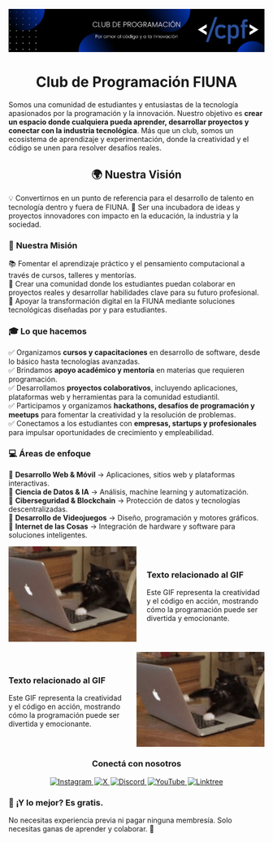 ![Banner </cpf>](images/cpf_banner.png)

<div align="center">
  <h1>Club de Programación FIUNA</h1>
</div>

Somos una comunidad de estudiantes y entusiastas de la tecnología apasionados por la programación y la innovación. Nuestro objetivo es **crear un espacio donde cualquiera pueda aprender, desarrollar proyectos y conectar con la industria tecnológica**. Más que un club, somos un ecosistema de aprendizaje y experimentación, donde la creatividad y el código se unen para resolver desafíos reales.  

<div align="center">
  <h2>🌍 Nuestra Visión</h2>
</div>
💡 Convertirnos en un punto de referencia para el desarrollo de talento en tecnología dentro y fuera de FIUNA.  
🚀 Ser una incubadora de ideas y proyectos innovadores con impacto en la educación, la industria y la sociedad.  

### 🎯 **Nuestra Misión**  
📚 Fomentar el aprendizaje práctico y el pensamiento computacional a través de cursos, talleres y mentorías.  
🤝 Crear una comunidad donde los estudiantes puedan colaborar en proyectos reales y desarrollar habilidades clave para su futuro profesional.  
🌱 Apoyar la transformación digital en la FIUNA mediante soluciones tecnológicas diseñadas por y para estudiantes.  

### 🎓 **Lo que hacemos**  
✅ Organizamos **cursos y capacitaciones** en desarrollo de software, desde lo básico hasta tecnologías avanzadas.  
✅ Brindamos **apoyo académico y mentoría** en materias que requieren programación.  
✅ Desarrollamos **proyectos colaborativos**, incluyendo aplicaciones, plataformas web y herramientas para la comunidad estudiantil.  
✅ Participamos y organizamos **hackathons, desafíos de programación y meetups** para fomentar la creatividad y la resolución de problemas.  
✅ Conectamos a los estudiantes con **empresas, startups y profesionales** para impulsar oportunidades de crecimiento y empleabilidad.  

### 💻 **Áreas de enfoque**  
🔹 **Desarrollo Web & Móvil** → Aplicaciones, sitios web y plataformas interactivas.  
🔹 **Ciencia de Datos & IA** → Análisis, machine learning y automatización.  
🔹 **Ciberseguridad & Blockchain** → Protección de datos y tecnologías descentralizadas.  
🔹 **Desarrollo de Videojuegos** → Diseño, programación y motores gráficos.  
🔹 **Internet de las Cosas** → Integración de hardware y software para soluciones inteligentes.  

<div style="display: flex; align-items: center; margin-bottom: 20px;">
  <img src="images/cat_code.gif" alt="Example GIF" style="width: 50%; margin-right: 20px;">
  <div style="width: 50%;">
    <h3>Texto relacionado al GIF</h3>
    <p>Este GIF representa la creatividad y el código en acción, mostrando cómo la programación puede ser divertida y emocionante.</p>
  </div>
</div>

<div style="display: flex; align-items: center; margin-bottom: 20px;">
  <div style="width: 50%;">
    <h3>Texto relacionado al GIF</h3>
    <p>Este GIF representa la creatividad y el código en acción, mostrando cómo la programación puede ser divertida y emocionante.</p>
  </div>
  <img src="images/cat_code.gif" alt="Example GIF" style="width: 50%; margin-left: 20px;">
</div>

<div align="center">
  <h3>Conectá con nosotros</h3>

  <a href="https://instagram.com/cpfiuna" target="_blank" style="margin-right: 2px;">
    <img src="https://img.shields.io/badge/Instagram-cpf?style=plastic&logo=instagram&logoColor=%23fafafa&labelColor=%23FF0069&color=%23FF0069" alt="Instagram" />
  </a>
  <a href="https://x.com/cpfiuna" target="_blank" style="margin-right: 2px;">
    <img src="https://img.shields.io/badge/X-cpf?style=plastic&logo=x&logoColor=%23fafafa&labelColor=%23000000&color=%23000000" alt="X" />
  </a>
  <a href="https://discord.gg/UtRpKw2ay4" target="_blank" style="margin-right: 2px;">
    <img src="https://img.shields.io/badge/Discord-cpf?style=plastic&logo=discord&logoColor=%23fafafa&labelColor=%235865F2&color=%235865F2" alt="Discord" />
  </a>
  <a href="https://youtube.com/@cpfiuna" target="_blank" style="margin-right: 2px;">
    <img src="https://img.shields.io/badge/YouTube-cpf?style=plastic&logo=youtube&logoColor=%23fafafa&labelColor=%23FF0000&color=%23FF0000" alt="YouTube" />
  </a>
  <a href="https://linktr.ee/cpfiuna" target="_blank">
    <img src="https://img.shields.io/badge/Linktree-cpf?style=plastic&logo=linktree&logoColor=%23fafafa&labelColor=%2343E55E&color=%2343E55E" alt="Linktree" />
  </a>

</div>


### 📌 **¡Y lo mejor? Es gratis.**  
No necesitas experiencia previa ni pagar ninguna membresía. Solo necesitas ganas de aprender y colaborar. 🚀
